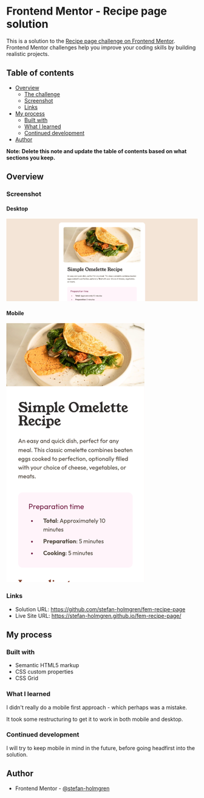 # Frontend Mentor - Recipe page solution

This is a solution to the [Recipe page challenge on Frontend Mentor](https://www.frontendmentor.io/challenges/recipe-page-KiTsR8QQKm). Frontend Mentor challenges help you improve your coding skills by building realistic projects.

## Table of contents

- [Overview](#overview)
  - [The challenge](#the-challenge)
  - [Screenshot](#screenshot)
  - [Links](#links)
- [My process](#my-process)
  - [Built with](#built-with)
  - [What I learned](#what-i-learned)
  - [Continued development](#continued-development)
- [Author](#author)

**Note: Delete this note and update the table of contents based on what sections you keep.**

## Overview

### Screenshot

#### Desktop

![](./screenshot-desktop.png)

#### Mobile

![](./screenshot-mobile.png)

### Links

- Solution URL: https://github.com/stefan-holmgren/fem-recipe-page
- Live Site URL: https://stefan-holmgren.github.io/fem-recipe-page/

## My process

### Built with

- Semantic HTML5 markup
- CSS custom properties
- CSS Grid

### What I learned

I didn't really do a mobile first approach - which perhaps was a mistake.

It took some restructuring to get it to work in both mobile and desktop.

### Continued development

I will try to keep mobile in mind in the future, before going headfirst into the solution.

## Author

- Frontend Mentor - [@stefan-holmgren](https://www.frontendmentor.io/profile/stefan-holmgren)
